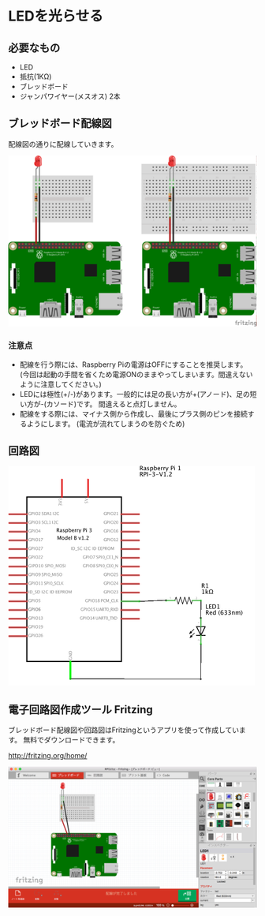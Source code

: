 # LEDを光らせる

## 必要なもの

* LED
* 抵抗(1KΩ)
* ブレッドボード
* ジャンパワイヤー(メスオス) 2本

## ブレッドボード配線図

配線図の通りに配線していきます。

![breadboard_led](img/RPi3_breadboard_led.png) 

### 注意点
* 配線を行う際には、Raspberry Piの電源はOFFにすることを推奨します。
(今回は起動の手間を省くため電源ONのままやってしまいます。間違えないように注意してください。)
* LEDには極性(+/-)があります。一般的には足の長い方が+(アノード)、足の短い方が-(カソード)です。
間違えると点灯しません。
* 配線をする際には、マイナス側から作成し、最後にプラス側のピンを接続するようにします。
(電流が流れてしまうのを防ぐため)

## 回路図

![circuit_led](img/RPi3_circuit_led.png)

## 電子回路図作成ツール Fritzing
ブレッドボード配線図や回路図はFritzingというアプリを使って作成しています。
無料でダウンロードできます。

http://fritzing.org/home/

![Fritzing](img/Fritzing_screenshot.png)

